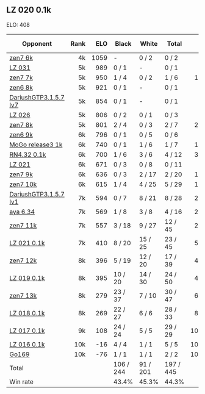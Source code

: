 ## LZ 020 0.1k ##

ELO: 408

Opponent | Rank | ELO | Black | White | Total | Win rate
---------|-----:|----:|-------|-------|-------|-------:
[zen7 6k](zen7%206k.md) | 4k | 1059 | - | 0 / 2 | 0 / 2 | 0.0%
[LZ 031](LZ%20031.md) | 5k | 989 | 0 / 1 | - | 0 / 1 | 0.0%
[zen7 7k](zen7%207k.md) | 5k | 950 | 1 / 4 | 0 / 2 | 1 / 6 | 16.7%
[zen6 8k](zen6%208k.md) | 5k | 921 | 0 / 1 | - | 0 / 1 | 0.0%
[DariushGTP3.1.5.7 lv7](DariushGTP3.1.5.7%20lv7.md) | 5k | 854 | 0 / 1 | - | 0 / 1 | 0.0%
[LZ 026](LZ%20026.md) | 5k | 806 | 0 / 2 | 0 / 1 | 0 / 3 | 0.0%
[zen7 8k](zen7%208k.md) | 5k | 801 | 2 / 4 | 0 / 3 | 2 / 7 | 28.6%
[zen6 9k](zen6%209k.md) | 6k | 796 | 0 / 1 | 0 / 5 | 0 / 6 | 0.0%
[MoGo release3 1k](MoGo%20release3%201k.md) | 6k | 740 | 0 / 1 | 1 / 6 | 1 / 7 | 14.3%
[RN4.32 0.1k](RN4.32%200.1k.md) | 6k | 700 | 1 / 6 | 3 / 6 | 4 / 12 | 33.3%
[LZ 021](LZ%20021.md) | 6k | 671 | 0 / 3 | 0 / 8 | 0 / 11 | 0.0%
[zen7 9k](zen7%209k.md) | 6k | 636 | 0 / 3 | 2 / 17 | 2 / 20 | 10.0%
[zen7 10k](zen7%2010k.md) | 6k | 615 | 1 / 4 | 4 / 25 | 5 / 29 | 17.2%
[DariushGTP3.1.5.7 lv1](DariushGTP3.1.5.7%20lv1.md) | 7k | 594 | 0 / 7 | 8 / 21 | 8 / 28 | 28.6%
[aya 6.34](aya%206.34.md) | 7k | 569 | 1 / 8 | 3 / 8 | 4 / 16 | 25.0%
[zen7 11k](zen7%2011k.md) | 7k | 557 | 3 / 18 | 9 / 27 | 12 / 45 | 26.7%
[LZ 021 0.1k](LZ%20021%200.1k.md) | 7k | 410 | 8 / 20 | 15 / 25 | 23 / 45 | 51.1%
[zen7 12k](zen7%2012k.md) | 8k | 396 | 5 / 19 | 12 / 20 | 17 / 39 | 43.6%
[LZ 019 0.1k](LZ%20019%200.1k.md) | 8k | 395 | 10 / 20 | 14 / 30 | 24 / 50 | 48.0%
[zen7 13k](zen7%2013k.md) | 8k | 279 | 23 / 37 | 7 / 10 | 30 / 47 | 63.8%
[LZ 018 0.1k](LZ%20018%200.1k.md) | 8k | 269 | 22 / 27 | 6 / 6 | 28 / 33 | 84.8%
[LZ 017 0.1k](LZ%20017%200.1k.md) | 9k | 108 | 24 / 24 | 5 / 5 | 29 / 29 | 100.0%
[LZ 016 0.1k](LZ%20016%200.1k.md) | 10k | -16 | 4 / 4 | 1 / 1 | 5 / 5 | 100.0%
[Go169](Go169.md) | 10k | -76 | 1 / 1 | 1 / 1 | 2 / 2 | 100.0%
Total | | | 106 / 244 | 91 / 201 | 197 / 445 | 
Win rate| | | 43.4% | 45.3% | 44.3% | 
